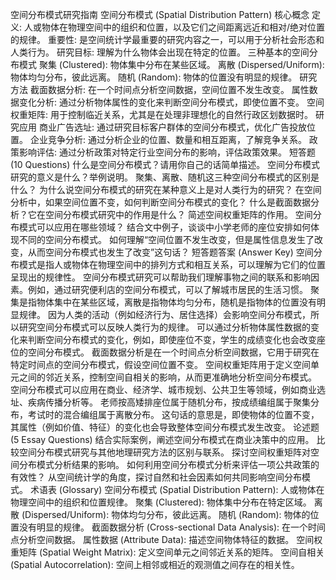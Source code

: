 空间分布模式研究指南
空间分布模式 (Spatial Distribution Pattern) 核心概念
定义: 人或物体在物理空间中的组织和位置，以及它们之间距离远近和相对/绝对位置的规律。
重要性: 是空间统计学最重要的研究内容之一，可以用于分析社会形态和人类行为。
研究目标: 理解为什么物体会出现在特定的位置。
三种基本的空间分布模式
聚集 (Clustered): 物体集中分布在某些区域。
离散 (Dispersed/Uniform): 物体均匀分布，彼此远离。
随机 (Random): 物体的位置没有明显的规律。
研究方法
截面数据分析: 在一个时间点分析空间数据，空间位置不发生改变。
属性数据变化分析: 通过分析物体属性的变化来判断空间分布模式，即使位置不变。
空间权重矩阵: 用于控制临近关系，尤其是在处理非理想化的自然行政区划数据时。
研究应用
商业广告选址: 通过研究目标客户群体的空间分布模式，优化广告投放位置。
企业竞争分析: 通过分析企业的位置、数量和相互距离，了解竞争关系。
政策影响评估: 通过分析政策对特定行业空间分布的影响，评估政策效果。
短答题 (10 Questions)
什么是空间分布模式？请用你自己的话简单描述。
空间分布模式研究的意义是什么？举例说明。
聚集、离散、随机这三种空间分布模式的区别是什么？
为什么说空间分布模式的研究在某种意义上是对人类行为的研究？
在空间分析中，如果空间位置不变，如何判断空间分布模式的变化？
什么是截面数据分析？它在空间分布模式研究中的作用是什么？
简述空间权重矩阵的作用。
空间分布模式可以应用在哪些领域？
结合文中例子，谈谈中小学老师的座位安排如何体现不同的空间分布模式。
如何理解“空间位置不发生改变，但是属性信息发生了改变，从而空间分布模式也发生了改变”这句话？
短答题答案 (Answer Key)
空间分布模式是指人或物体在物理空间中的排列方式和相互关系，可以理解为它们的位置呈现出的规律性。
空间分布模式研究可以帮助我们理解事物之间的联系和影响因素。例如，通过研究便利店的空间分布模式，可以了解城市居民的生活习惯。
聚集是指物体集中在某些区域，离散是指物体均匀分布，随机是指物体的位置没有明显规律。
因为人类的活动（例如经济行为、居住选择）会影响空间分布模式，所以研究空间分布模式可以反映人类行为的规律。
可以通过分析物体属性数据的变化来判断空间分布模式的变化，例如，即使座位不变，学生的成绩变化也会改变座位的空间分布模式。
截面数据分析是在一个时间点分析空间数据，它用于研究在特定时间点的空间分布模式，假设空间位置不变。
空间权重矩阵用于定义空间单元之间的邻近关系，控制空间自相关的影响，从而更准确地分析空间分布模式。
空间分布模式可以应用在商业、经济学、城市规划、公共卫生等领域，例如商业选址、疾病传播分析等。
老师按高矮排座位属于随机分布，按成绩编组属于聚集分布，考试时的混合编组属于离散分布。
这句话的意思是，即使物体的位置不变，其属性（例如价值、特征）的变化也会导致整体空间分布模式发生改变。
论述题 (5 Essay Questions)
结合实际案例，阐述空间分布模式在商业决策中的应用。
比较空间分布模式研究与其他地理研究方法的区别与联系。
探讨空间权重矩阵对空间分布模式分析结果的影响。
如何利用空间分布模式分析来评估一项公共政策的有效性？
从空间统计学的角度，探讨自然和社会因素如何共同影响空间分布模式。
术语表 (Glossary)
空间分布模式 (Spatial Distribution Pattern): 人或物体在物理空间中的组织和位置规律。
聚集 (Clustered): 物体集中分布在特定区域。
离散 (Dispersed/Uniform): 物体均匀分布，彼此远离。
随机 (Random): 物体的位置没有明显的规律。
截面数据分析 (Cross-sectional Data Analysis): 在一个时间点分析空间数据。
属性数据 (Attribute Data): 描述空间物体特征的数据。
空间权重矩阵 (Spatial Weight Matrix): 定义空间单元之间邻近关系的矩阵。
空间自相关 (Spatial Autocorrelation): 空间上相邻或相近的观测值之间存在的相关性。